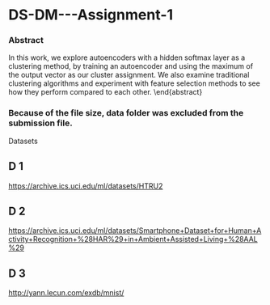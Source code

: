 # DS-DM---Assignment-1

### Abstract

In this work, we explore autoencoders with a hidden softmax layer as a clustering method, by training an autoencoder and using the maximum of the output vector as our cluster assignment. 
We also examine traditional clustering algorithms and experiment with feature selection methods to see how they perform compared to each other. 
\end{abstract}

### Because of the file size, data folder was excluded from the submission file.

Datasets

## D 1
https://archive.ics.uci.edu/ml/datasets/HTRU2
## D 2
https://archive.ics.uci.edu/ml/datasets/Smartphone+Dataset+for+Human+Activity+Recognition+%28HAR%29+in+Ambient+Assisted+Living+%28AAL%29
## D 3
http://yann.lecun.com/exdb/mnist/
